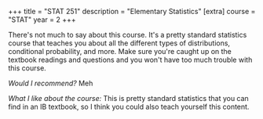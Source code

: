 +++
title = "STAT 251"
description = "Elementary Statistics"
[extra]
course = "STAT"
year = 2
+++

There's not much to say about this course. It's a pretty standard statistics course that teaches you about all the different types of distributions, conditional probability, and more. Make sure you're caught up on the textbook readings and questions and you won't have too much trouble with this course.

*Would I recommend?* Meh

*What I like about the course:* This is pretty standard statistics that you can find in an IB textbook, so I think you could also teach yourself this content. 